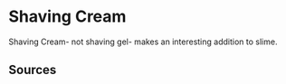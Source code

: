 # Shaving Cream

Shaving Cream- not shaving gel- makes an interesting addition to slime.

## Sources